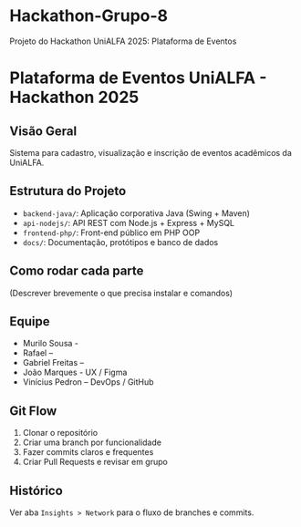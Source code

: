 # Hackathon-Grupo-8
Projeto do Hackathon UniALFA 2025: Plataforma de Eventos

# Plataforma de Eventos UniALFA - Hackathon 2025

## Visão Geral
Sistema para cadastro, visualização e inscrição de eventos acadêmicos da UniALFA.

## Estrutura do Projeto
- `backend-java/`: Aplicação corporativa Java (Swing + Maven)
- `api-nodejs/`: API REST com Node.js + Express + MySQL
- `frontend-php/`: Front-end público em PHP OOP
- `docs/`: Documentação, protótipos e banco de dados

## Como rodar cada parte
(Descrever brevemente o que precisa instalar e comandos)

## Equipe
- Murilo Sousa - 
- Rafael – 
- Gabriel Freitas –
- João Marques -  UX / Figma
- Vinícius Pedron – DevOps / GitHub

## Git Flow
1. Clonar o repositório
2. Criar uma branch por funcionalidade
3. Fazer commits claros e frequentes
4. Criar Pull Requests e revisar em grupo

## Histórico
Ver aba `Insights > Network` para o fluxo de branches e commits.
